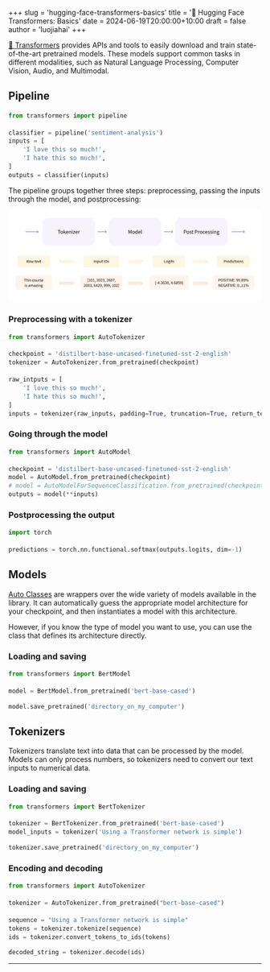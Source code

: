 +++
slug = 'hugging-face-transformers-basics'
title = '🤗 Hugging Face Transformers: Basics'
date = 2024-06-19T20:00:00+10:00
draft = false
author = 'luojiahai'
+++

[🤗 Transformers](https://huggingface.co/docs/transformers/) provides APIs and tools to easily download and train
state-of-the-art pretrained models. These models support common tasks in different modalities, such as Natural Language
Processing, Computer Vision, Audio, and Multimodal.

## Pipeline

```python
from transformers import pipeline

classifier = pipeline('sentiment-analysis')
inputs = [
    'I love this so much!',
    'I hate this so much!',
]
outputs = classifier(inputs)
```

The pipeline groups together three steps: preprocessing, passing the inputs through the model, and postprocessing:

![](images/full_nlp_pipeline.svg)

### Preprocessing with a tokenizer

```python
from transformers import AutoTokenizer

checkpoint = 'distilbert-base-uncased-finetuned-sst-2-english'
tokenizer = AutoTokenizer.from_pretrained(checkpoint)

raw_intputs = [
    'I love this so much!',
    'I hate this so much!',
]
inputs = tokenizer(raw_inputs, padding=True, truncation=True, return_tensors='pt')
```

### Going through the model

```python
from transformers import AutoModel

checkpoint = 'distilbert-base-uncased-finetuned-sst-2-english'
model = AutoModel.from_pretrained(checkpoint)
# model = AutoModelForSequenceClassification.from_pretrained(checkpoint)
outputs = model(**inputs)
```

### Postprocessing the output

```python
import torch

predictions = torch.nn.functional.softmax(outputs.logits, dim=-1)
```

## Models

[Auto Classes](https://huggingface.co/docs/transformers/model_doc/auto) are wrappers over the wide variety of models
available in the library. It can automatically guess the appropriate model architecture for your checkpoint, and then
instantiates a model with this architecture.

However, if you know the type of model you want to use, you can use the class that defines its architecture directly.

### Loading and saving

```python
from transformers import BertModel

model = BertModel.from_pretrained('bert-base-cased')
```

```python
model.save_pretrained('directory_on_my_computer')
```

## Tokenizers

Tokenizers translate text into data that can be processed by the model. Models can only process numbers, so tokenizers
need to convert our text inputs to numerical data.

### Loading and saving

```python
from transformers import BertTokenizer

tokenizer = BertTokenizer.from_pretrained('bert-base-cased')
model_inputs = tokenizer('Using a Transformer network is simple')
```

```python
tokenizer.save_pretrained('directory_on_my_computer')
```

### Encoding and decoding

```python
from transformers import AutoTokenizer

tokenizer = AutoTokenizer.from_pretrained("bert-base-cased")

sequence = "Using a Transformer network is simple"
tokens = tokenizer.tokenize(sequence)
ids = tokenizer.convert_tokens_to_ids(tokens)
```

```python
decoded_string = tokenizer.decode(ids)
```

---
